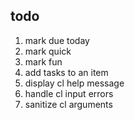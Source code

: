 todo
----

1. mark due today
2. mark quick
3. mark fun
4. add tasks to an item
5. display cl help message
6. handle cl input errors
7. sanitize cl arguments
